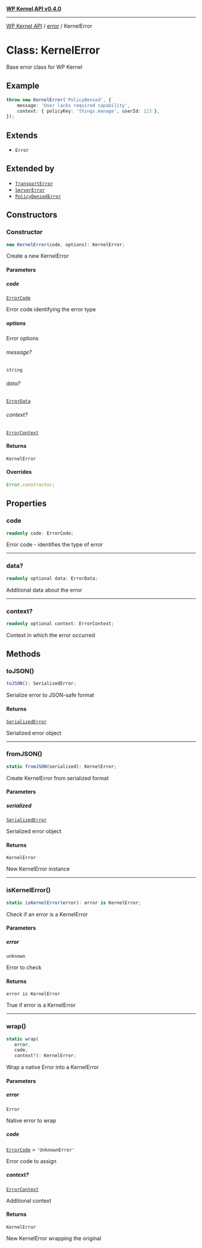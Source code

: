 [**WP Kernel API v0.4.0**](../../README.md)

---

[WP Kernel API](../../README.md) / [error](../README.md) / KernelError

# Class: KernelError

Base error class for WP Kernel

## Example

```typescript
throw new KernelError('PolicyDenied', {
	message: 'User lacks required capability',
	context: { policyKey: 'things.manage', userId: 123 },
});
```

## Extends

- `Error`

## Extended by

- [`TransportError`](TransportError.md)
- [`ServerError`](ServerError.md)
- [`PolicyDeniedError`](PolicyDeniedError.md)

## Constructors

### Constructor

```ts
new KernelError(code, options): KernelError;
```

Create a new KernelError

#### Parameters

##### code

[`ErrorCode`](../type-aliases/ErrorCode.md)

Error code identifying the error type

##### options

Error options

###### message?

`string`

###### data?

[`ErrorData`](../type-aliases/ErrorData.md)

###### context?

[`ErrorContext`](../type-aliases/ErrorContext.md)

#### Returns

`KernelError`

#### Overrides

```ts
Error.constructor;
```

## Properties

### code

```ts
readonly code: ErrorCode;
```

Error code - identifies the type of error

---

### data?

```ts
readonly optional data: ErrorData;
```

Additional data about the error

---

### context?

```ts
readonly optional context: ErrorContext;
```

Context in which the error occurred

## Methods

### toJSON()

```ts
toJSON(): SerializedError;
```

Serialize error to JSON-safe format

#### Returns

[`SerializedError`](../type-aliases/SerializedError.md)

Serialized error object

---

### fromJSON()

```ts
static fromJSON(serialized): KernelError;
```

Create KernelError from serialized format

#### Parameters

##### serialized

[`SerializedError`](../type-aliases/SerializedError.md)

Serialized error object

#### Returns

`KernelError`

New KernelError instance

---

### isKernelError()

```ts
static isKernelError(error): error is KernelError;
```

Check if an error is a KernelError

#### Parameters

##### error

`unknown`

Error to check

#### Returns

`error is KernelError`

True if error is a KernelError

---

### wrap()

```ts
static wrap(
   error,
   code,
   context?): KernelError;
```

Wrap a native Error into a KernelError

#### Parameters

##### error

`Error`

Native error to wrap

##### code

[`ErrorCode`](../type-aliases/ErrorCode.md) = `'UnknownError'`

Error code to assign

##### context?

[`ErrorContext`](../type-aliases/ErrorContext.md)

Additional context

#### Returns

`KernelError`

New KernelError wrapping the original
